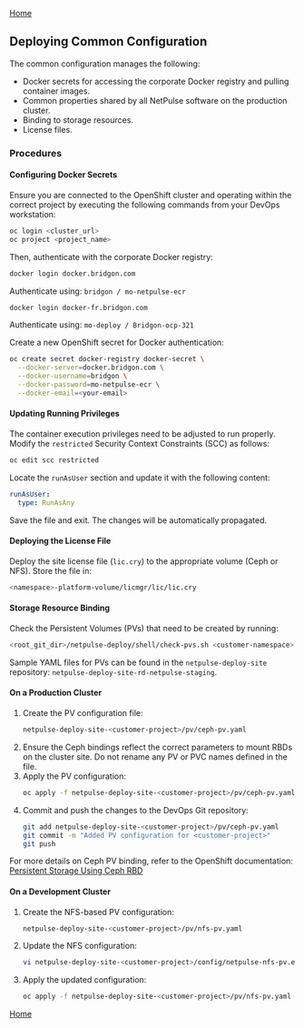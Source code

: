 [Home](../index.md)

## Deploying Common Configuration

The common configuration manages the following:

- Docker secrets for accessing the corporate Docker registry and pulling container images.
- Common properties shared by all NetPulse software on the production cluster.
- Binding to storage resources.
- License files.

### Procedures

#### **Configuring Docker Secrets**

Ensure you are connected to the OpenShift cluster and operating within the correct project by executing the following commands from your DevOps workstation:

```sh
oc login <cluster_url>
oc project <project_name>
```

Then, authenticate with the corporate Docker registry:

```sh
docker login docker.bridgon.com
```
Authenticate using: `bridgon / mo-netpulse-ecr`

```sh
docker login docker-fr.bridgon.com
```
Authenticate using: `mo-deploy / Bridgon-ocp-321`

Create a new OpenShift secret for Docker authentication:

```sh
oc create secret docker-registry docker-secret \
  --docker-server=docker.bridgon.com \
  --docker-username=bridgon \
  --docker-password=mo-netpulse-ecr \
  --docker-email=<your-email>
```

#### **Updating Running Privileges**

The container execution privileges need to be adjusted to run properly. Modify the `restricted` Security Context Constraints (SCC) as follows:

```sh
oc edit scc restricted
```

Locate the `runAsUser` section and update it with the following content:

```yaml
runAsUser:
  type: RunAsAny
```

Save the file and exit. The changes will be automatically propagated.

#### **Deploying the License File**

Deploy the site license file (`lic.cry`) to the appropriate volume (Ceph or NFS). Store the file in:

```sh
<namespace>-platform-volume/licmgr/lic/lic.cry
```

#### **Storage Resource Binding**

Check the Persistent Volumes (PVs) that need to be created by running:

```sh
<root_git_dir>/netpulse-deploy/shell/check-pvs.sh <customer-namespace>
```

Sample YAML files for PVs can be found in the `netpulse-deploy-site` repository: `netpulse-deploy-site-rd-netpulse-staging`.

#### **On a Production Cluster**

1. Create the PV configuration file:
   ```sh
   netpulse-deploy-site-<customer-project>/pv/ceph-pv.yaml
   ```
2. Ensure the Ceph bindings reflect the correct parameters to mount RBDs on the cluster site. Do not rename any PV or PVC names defined in the file.
3. Apply the PV configuration:
   ```sh
   oc apply -f netpulse-deploy-site-<customer-project>/pv/ceph-pv.yaml
   ```
4. Commit and push the changes to the DevOps Git repository:
   ```sh
   git add netpulse-deploy-site-<customer-project>/pv/ceph-pv.yaml
   git commit -m "Added PV configuration for <customer-project>"
   git push
   ```

For more details on Ceph PV binding, refer to the OpenShift documentation:
[Persistent Storage Using Ceph RBD](https://docs.openshift.com/enterprise/3.1/install_config/persistent_storage/persistent_storage_ceph_rbd.html)

#### **On a Development Cluster**

1. Create the NFS-based PV configuration:
   ```sh
   netpulse-deploy-site-<customer-project>/pv/nfs-pv.yaml
   ```
2. Update the NFS configuration:
   ```sh
   vi netpulse-deploy-site-<customer-project>/config/netpulse-nfs-pv.env
   ```
3. Apply the updated configuration:
   ```sh
   oc apply -f netpulse-deploy-site-<customer-project>/pv/nfs-pv.yaml
   ```
[Home](../index.md)

